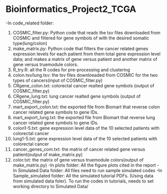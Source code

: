 # Bioinformatics_Project2_TCGA
-In code_related folder:
1. COSMIC_filter.py: Python code that reads the tsv files downloaded from COSMIC and filtered for gene symbols of with the desired somatic type(lung/colon)
2. make_matrix.py: Python code that filters the cancer related genes expression levels for each patient from them total gene expression level data; and makes a matrix of gene versus patient and another matrix of gene versus truemodule colors.
3. R_try.R: all the R codes for pre-processing and clustering
4. colon.tsv/lung.tsv: 	the tsv files downloeaded from COSMIC for the two types of cancers(input of COSMIC_filter.py)
5. CRgene_colon.txt: colorectal cancer realted gene symbols (output of COSMIC_filter.py)
6. CRgene_lung.txt: lung cancer realted gene symbols (output of COSMIC_filter.py)
7. mart_export_colon.txt: the exported file from Biomart that reverse colon cancer related gene symbols to gene IDs.
8. mart_export_lung.txt: the exported file from Biomart that reverse lung cancer related gene symbols to gene IDs.
9. colon1-5.txt: gene expression level data of the 10 selected patients with colorectal cancer
10. lung1-5.txt: gene expression level data of the 10 selected patients with colorectal cancer
11. cancer_genes_com.txt: the matrix of cancer related gene versus patient(output of make_matrix.py)
12. color.txt: the matrix of gene versus truemodule colors(output of make_matrix.py)
-In plots folder:
All the figure plots cited in the report
-In Simulated Data folder:
All files need to run sample simulated codes
-In Sample_simulated folder:
All the simulated tutorial PDFs. (Using data from simulated data foler). To run the codes in tutorials, needs to set working directory to Simulated Data/

